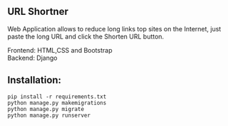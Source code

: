 ## URL Shortner
Web Application allows to reduce long links top sites on the Internet, just paste the long URL and click the Shorten URL button.

Frontend: HTML,CSS and Bootstrap\
Backend: Django


## Installation:
```
pip install -r requirements.txt
python manage.py makemigrations
python manage.py migrate
python manage.py runserver
```

